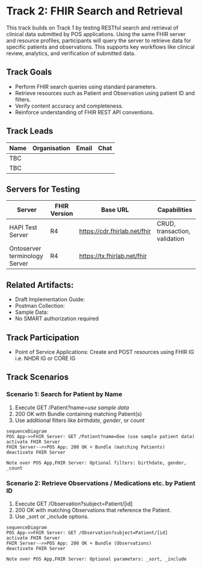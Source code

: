 # Track 2:  FHIR Search and Retrieval

This track builds on Track 1 by testing RESTful search and retrieval of clinical data submitted by POS applications. Using the same FHIR server and resource profiles, participants will query the server to retrieve data for specific patients and observations. This supports key workflows like clinical review, analytics, and verification of submitted data.

## Track Goals
* Perform FHIR search queries using standard parameters.
* Retrieve resources such as Patient and Observation using patient ID and filters.
* Verify content accuracy and completeness.
* Reinforce understanding of FHIR REST API conventions.

## Track Leads

| Name  | Organisation    | Email         | Chat        |
|-----------------|-----------------|---------------|-------------|
| TBC      | | | |
| TBC      | | | |

## Servers for Testing

Server | FHIR Version | Base URL | Capabilities
|----------|-------------|---------|-------------|
HAPI Test Server | R4     | https://cdr.fhirlab.net/fhir | CRUD, transaction, validation
Ontoserver terminology Server | R4  | https://tx.fhirlab.net/fhir |   |

## Related Artifacts:
- Draft Implementation Guide: <!-- Insert NHDR FHIR IG link -->
- Postman Collection: <!-- Prepare and upload to GITHUB; Insert link -->
- Sample Data: <!-- Prepare and upload to GITHUB; Insert link -->
- No SMART authorization required

## Track Participation
- Point of Service Applications: Create and POST resources using FHIR IG i.e. NHDR IG or CORE IG

## Track Scenarios

### Scenario 1: Search for Patient by Name

1. Execute GET /Patient?name=_use sample data_
2. 200 OK with Bundle containing matching Patient(s)
3. Use additional filters like _birthdate_, _gender_, or _count_

```mermaid
sequenceDiagram
POS App->>FHIR Server: GET /Patient?name=Doe (use sample patient data)
activate FHIR Server
FHIR Server-->>POS App: 200 OK + Bundle (matching Patients)
deactivate FHIR Server

Note over POS App,FHIR Server: Optional filters: birthdate, gender, _count
```

### Scenario 2: Retrieve Observations / Medications etc. by Patient ID

1. Execute GET /Observation?subject=Patient/[id]
2. 200 OK with matching Observations that reference the Patient.
3. Use _sort or _include options.

```mermaid
sequenceDiagram
POS App->>FHIR Server: GET /Observation?subject=Patient/[id]
activate FHIR Server
FHIR Server-->>POS App: 200 OK + Bundle (Observations)
deactivate FHIR Server

Note over POS App,FHIR Server: Optional parameters: _sort, _include
```






